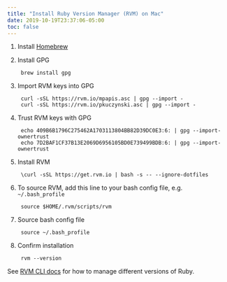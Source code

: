 ```yaml
---
title: "Install Ruby Version Manager (RVM) on Mac"
date: 2019-10-19T23:37:06-05:00
toc: false
---
```


1. Install [Homebrew](https://brew.sh/)
1. Install GPG

        brew install gpg

1. Import RVM keys into GPG

        curl -sSL https://rvm.io/mpapis.asc | gpg --import -
        curl -sSL https://rvm.io/pkuczynski.asc | gpg --import -

1. Trust RVM keys with GPG

        echo 409B6B1796C275462A1703113804BB82D39DC0E3:6: | gpg --import-ownertrust
        echo 7D2BAF1CF37B13E2069D6956105BD0E739499BDB:6: | gpg --import-ownertrust

1. Install RVM

        \curl -sSL https://get.rvm.io | bash -s -- --ignore-dotfiles

1. To source RVM, add this line to your bash config file, e.g. `~/.bash_profile`

        source $HOME/.rvm/scripts/rvm

1. Source bash config file

        source ~/.bash_profile

1. Confirm installation

        rvm --version

See [RVM CLI docs](https://rvm.io/rvm/cli) for how to manage different versions of Ruby.
